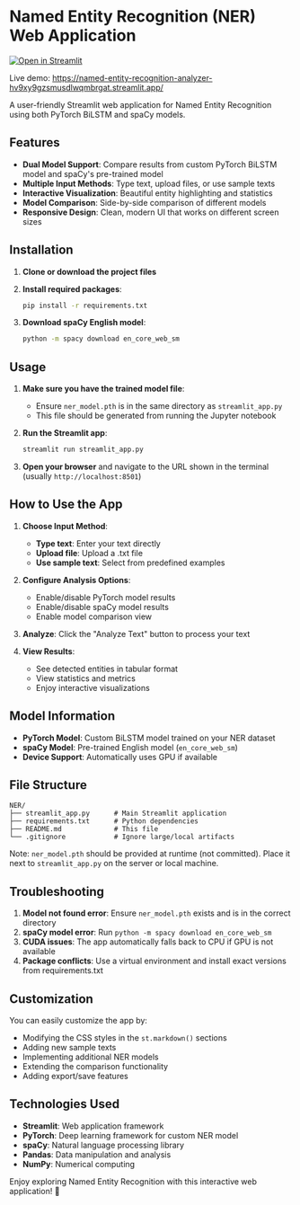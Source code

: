 # Named Entity Recognition (NER) Web Application

[![Open in Streamlit](https://static.streamlit.io/badges/streamlit_badge_black_white.svg)](https://named-entity-recognition-analyzer-hv9xy9gzsmusdlwqmbrgat.streamlit.app/)

Live demo: https://named-entity-recognition-analyzer-hv9xy9gzsmusdlwqmbrgat.streamlit.app/

A user-friendly Streamlit web application for Named Entity Recognition using both PyTorch BiLSTM and spaCy models.

## Features

- **Dual Model Support**: Compare results from custom PyTorch BiLSTM model and spaCy's pre-trained model
- **Multiple Input Methods**: Type text, upload files, or use sample texts
- **Interactive Visualization**: Beautiful entity highlighting and statistics
- **Model Comparison**: Side-by-side comparison of different models
- **Responsive Design**: Clean, modern UI that works on different screen sizes

## Installation

1. **Clone or download the project files**

2. **Install required packages**:
   ```bash
   pip install -r requirements.txt
   ```

3. **Download spaCy English model**:
   ```bash
   python -m spacy download en_core_web_sm
   ```

## Usage

1. **Make sure you have the trained model file**:
   - Ensure `ner_model.pth` is in the same directory as `streamlit_app.py`
   - This file should be generated from running the Jupyter notebook

2. **Run the Streamlit app**:
   ```bash
   streamlit run streamlit_app.py
   ```

3. **Open your browser** and navigate to the URL shown in the terminal (usually `http://localhost:8501`)

## How to Use the App

1. **Choose Input Method**:
   - **Type text**: Enter your text directly
   - **Upload file**: Upload a .txt file
   - **Use sample text**: Select from predefined examples

2. **Configure Analysis Options**:
   - Enable/disable PyTorch model results
   - Enable/disable spaCy model results
   - Enable model comparison view

3. **Analyze**: Click the "Analyze Text" button to process your text

4. **View Results**:
   - See detected entities in tabular format
   - View statistics and metrics
   - Enjoy interactive visualizations

## Model Information

- **PyTorch Model**: Custom BiLSTM model trained on your NER dataset
- **spaCy Model**: Pre-trained English model (`en_core_web_sm`)
- **Device Support**: Automatically uses GPU if available

## File Structure

```
NER/
├── streamlit_app.py      # Main Streamlit application
├── requirements.txt      # Python dependencies
├── README.md             # This file
└── .gitignore            # Ignore large/local artifacts
```

Note: `ner_model.pth` should be provided at runtime (not committed). Place it next to `streamlit_app.py` on the server or local machine.

## Troubleshooting

1. **Model not found error**: Ensure `ner_model.pth` exists and is in the correct directory
2. **spaCy model error**: Run `python -m spacy download en_core_web_sm`
3. **CUDA issues**: The app automatically falls back to CPU if GPU is not available
4. **Package conflicts**: Use a virtual environment and install exact versions from requirements.txt

## Customization

You can easily customize the app by:
- Modifying the CSS styles in the `st.markdown()` sections
- Adding new sample texts
- Implementing additional NER models
- Extending the comparison functionality
- Adding export/save features

## Technologies Used

- **Streamlit**: Web application framework
- **PyTorch**: Deep learning framework for custom NER model
- **spaCy**: Natural language processing library
- **Pandas**: Data manipulation and analysis
- **NumPy**: Numerical computing

Enjoy exploring Named Entity Recognition with this interactive web application! 🚀
